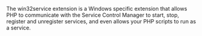The win32service extension is a Windows specific extension that allows
PHP to communicate with the Service Control Manager to start, stop,
register and unregister services, and even allows your PHP scripts to
run as a service.
